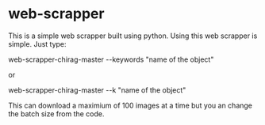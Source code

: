 # web-scrapper

This is a simple web scrapper built using python. Using this web scrapper is simple. Just type:

web-scrapper-chirag-master --keywords "name of the object"

or

web-scrapper-chirag-master --k "name of the object"

This can download a maximium of 100 images at a time but you an change the batch size from the code.
